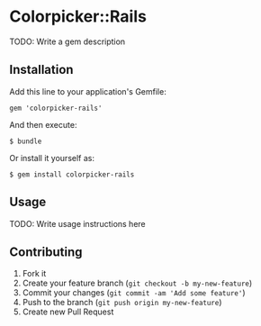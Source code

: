 # Colorpicker::Rails

TODO: Write a gem description

## Installation

Add this line to your application's Gemfile:

    gem 'colorpicker-rails'

And then execute:

    $ bundle

Or install it yourself as:

    $ gem install colorpicker-rails

## Usage

TODO: Write usage instructions here

## Contributing

1. Fork it
2. Create your feature branch (`git checkout -b my-new-feature`)
3. Commit your changes (`git commit -am 'Add some feature'`)
4. Push to the branch (`git push origin my-new-feature`)
5. Create new Pull Request
